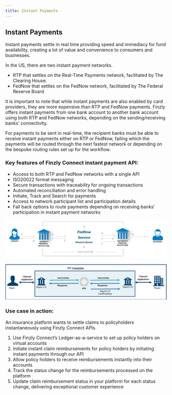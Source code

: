 ```yaml
---
title: Instant Payments
---
```



## **Instant Payments**

Instant payments settle in real time providing speed and immediacy for fund availability, creating a lot of value and convenience to consumers and businesses. 

In the US, there are two instant payment networks.
- RTP that settles on the Real-Time Payments network, facilitated by The Clearing House.
- FedNow that settles on the FedNow network, facilitated by The Federal Reserve Board

It is important to note that while instant payments are also enabled by card providers, they are more expensive than RTP and FedNow payments. Finzly offers instant payments from one bank account to another bank account using both RTP and FedNow networks, depending on the sending/receiving banks’ connectivity. 

For payments to be sent in real-time, the recipient banks must be able to receive instant payments either on RTP or FedNow, failing which the payments will be routed through the next fastest network or depending on the bespoke routing rules set up for the workflow.

### **Key features of Finzly Connect instant payment API:**
- Access to both RTP and FedNow networks with a single API
- ISO20022 format messaging
- Secure transactions with traceability for ongoing transactions
- Automated reconciliation and error handling 
- Initiate, Track and Search for payments
- Access to network participant list and participation details
- Fall back options to route payments depending on receiving banks’ participation in instant payment networks


![image info](./images/fed.png)

![image info](./images/rtp.png)


### **Use case in action:**

An insurance platform wants to settle claims to policyholders instantaneously using Finzly Connect APIs.
1. Use Finzly Connect’s  Ledger-as-a-service to set up policy holders on virtual accounts 
2. Initiate instant claim reimbursements for policy holders by initiating instant payments through our API
3. Allow policy holders to receive reimbursements instantly into their accounts
4. Track the status change for the reimbursements processed on the platform
5. Update claim reimbursement status in your platform for each status change, delivering exceptional customer experience